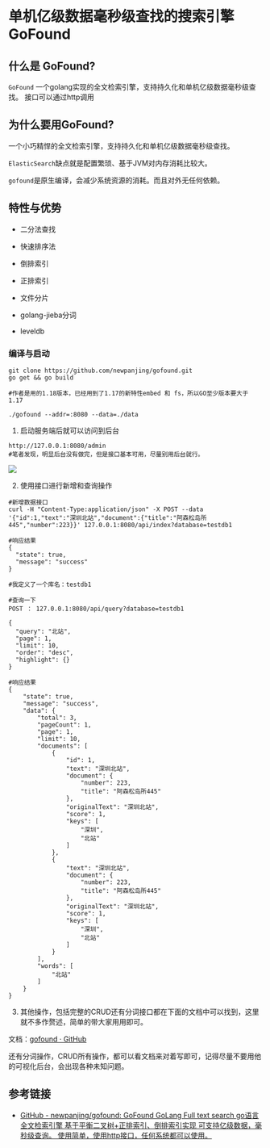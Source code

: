 # 单机亿级数据毫秒级查找的搜索引擎GoFound

## 什么是 GoFound?

`GoFound` 一个golang实现的全文检索引擎，支持持久化和单机亿级数据毫秒级查找。 接口可以通过http调用

## 为什么要用GoFound?

一个小巧精悍的全文检索引擎，支持持久化和单机亿级数据毫秒级查找。

`ElasticSearch`缺点就是配置繁琐、基于JVM对内存消耗比较大。

`gofound`是原生编译，会减少系统资源的消耗。而且对外无任何依赖。

## 特性与优势

- 二分法查找

- 快速排序法

- 倒排索引

- 正排索引

- 文件分片

- golang-jieba分词

- leveldb

### 编译与启动

```shell
git clone https://github.com/newpanjing/gofound.git
go get && go build

#作者是用的1.18版本，已经用到了1.17的新特性embed 和 fs，所以GO至少版本要大于1.17

./gofound --addr=:8080 --data=./data
```

1. 启动服务端后就可以访问到后台

```shell
http://127.0.0.1:8080/admin
#笔者发现，明显后台没有做完，但是接口基本可用，尽量别用后台就行。
```

![](https://cdn.gocn.vip/forum-user-images/20220520/b2665a1fdadc4f1f86da6ad79c19ae3d.jpg)

2. 使用接口进行新增和查询操作

```shell
#新增数据接口
curl -H "Content-Type:application/json" -X POST --data '{"id":1,"text":"深圳北站","document":{"title":"阿森松岛所445","number":223}}' 127.0.0.1:8080/api/index?database=testdb1

#响应结果
{
  "state": true,
  "message": "success"
}

#我定义了一个库名：testdb1
```

```shell
#查询一下
POST ： 127.0.0.1:8080/api/query?database=testdb1

{
  "query": "北站",
  "page": 1,
  "limit": 10,
  "order": "desc",
  "highlight": {}
}

#响应结果
{
    "state": true,
    "message": "success",
    "data": {
        "total": 3,
        "pageCount": 1,
        "page": 1,
        "limit": 10,
        "documents": [
            {
                "id": 1,
                "text": "深圳北站",
                "document": {
                    "number": 223,
                    "title": "阿森松岛所445"
                },
                "originalText": "深圳北站",
                "score": 1,
                "keys": [
                    "深圳",
                    "北站"
                ]
            },
            {
                "text": "深圳北站",
                "document": {
                    "number": 223,
                    "title": "阿森松岛所445"
                },
                "originalText": "深圳北站",
                "score": 1,
                "keys": [
                    "深圳",
                    "北站"
                ]
            }
        ],
        "words": [
            "北站"
        ]
    }
}
```

3. 其他操作，包括完整的CRUD还有分词接口都在下面的文档中可以找到，这里就不多作赘述，简单的带大家用用即可。

文档：[gofound · GitHub](https://github.com/newpanjing/gofound/blob/main/docs/api.md)

还有分词操作，CRUD所有操作，都可以看文档来对着写即可，记得尽量不要用他的可视化后台，会出现各种未知问题。

## 参考链接

* [GitHub - newpanjing/gofound: GoFound GoLang Full text search go语言全文检索引擎 基于平衡二叉树+正排索引、倒排索引实现 可支持亿级数据，毫秒级查询。 使用简单，使用http接口，任何系统都可以使用。](https://github.com/newpanjing/gofound)